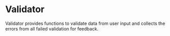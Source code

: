 # Validator
Validator provides functions to validate data from user input and collects the errors from all failed validation for feedback.
